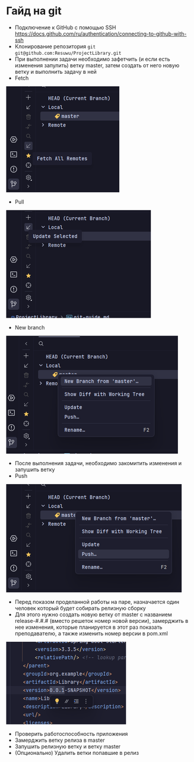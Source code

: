 # Гайд на git

 - Подключение к GitHub с помощью SSH https://docs.github.com/ru/authentication/connecting-to-github-with-ssh
 - Клонирование репозитория `git git@github.com:Resuwu/ProjectLibrary.git`
 - При выполнении задачи необходимо зафетчить (и если есть изменения запулить) ветку master, затем создать от него новую ветку и выполнить задачу в ней
 - Fetch

![img_1.png](git-guide-files/img_1.png)
 - Pull

![img_2.png](git-guide-files/img_2.png)
 - New branch

![img.png](git-guide-files/img.png)
 - После выполнения задачи, необходимо закомитить изменения и запушить ветку
 - Push

![img_3.png](git-guide-files/img_3.png)
 - Перед показом проделанной работы на паре, назначается один человек который будет собирать релизную сборку
 - Для этого нужно создать новую ветку от master с названием release-#.#.# (вместо решеток номер новой версии), замерджить в нее изменения, которые планируется в этот раз показать преподавателю, а также изменить номер версии в pom.xml

![img_4.png](git-guide-files/img_4.png)
 - Проверить работоспособность приложения
 - Замерджить ветку релиза в master
 - Запушить релизную ветку и ветку master
 - (Опционально) Удалить ветки попавшие в релиз
